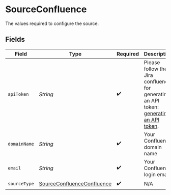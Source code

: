 # SourceConfluence

The values required to configure the source.


## Fields

| Field                                                                                                                                                                                                    | Type                                                                                                                                                                                                     | Required                                                                                                                                                                                                 | Description                                                                                                                                                                                              | Example                                                                                                                                                                                                  |
| -------------------------------------------------------------------------------------------------------------------------------------------------------------------------------------------------------- | -------------------------------------------------------------------------------------------------------------------------------------------------------------------------------------------------------- | -------------------------------------------------------------------------------------------------------------------------------------------------------------------------------------------------------- | -------------------------------------------------------------------------------------------------------------------------------------------------------------------------------------------------------- | -------------------------------------------------------------------------------------------------------------------------------------------------------------------------------------------------------- |
| `apiToken`                                                                                                                                                                                               | *String*                                                                                                                                                                                                 | :heavy_check_mark:                                                                                                                                                                                       | Please follow the Jira confluence for generating an API token: <a href="https://support.atlassian.com/atlassian-account/docs/manage-api-tokens-for-your-atlassian-account/">generating an API token</a>. |                                                                                                                                                                                                          |
| `domainName`                                                                                                                                                                                             | *String*                                                                                                                                                                                                 | :heavy_check_mark:                                                                                                                                                                                       | Your Confluence domain name                                                                                                                                                                              | example.atlassian.net                                                                                                                                                                                    |
| `email`                                                                                                                                                                                                  | *String*                                                                                                                                                                                                 | :heavy_check_mark:                                                                                                                                                                                       | Your Confluence login email                                                                                                                                                                              | abc@example.com                                                                                                                                                                                          |
| `sourceType`                                                                                                                                                                                             | [SourceConfluenceConfluence](../../models/shared/SourceConfluenceConfluence.md)                                                                                                                          | :heavy_check_mark:                                                                                                                                                                                       | N/A                                                                                                                                                                                                      |                                                                                                                                                                                                          |